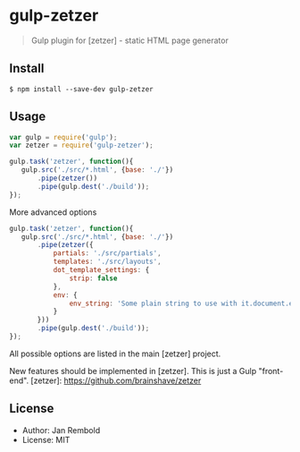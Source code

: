 # gulp-zetzer

> Gulp plugin for [zetzer] - static HTML page generator

## Install

```
$ npm install --save-dev gulp-zetzer
```


## Usage

```js
var gulp = require('gulp');
var zetzer = require('gulp-zetzer');

gulp.task('zetzer', function(){
   gulp.src('./src/*.html', {base: './'})
       .pipe(zetzer())
       .pipe(gulp.dest('./build'));
});
```

More advanced options
```js
gulp.task('zetzer', function(){
   gulp.src('./src/*.html', {base: './'})
       .pipe(zetzer({
		   partials: './src/partials',
		   templates: './src/layouts',
		   dot_template_settings: {
			   strip: false
		   },
		   env: {
			   env_string: 'Some plain string to use with it.document.env_string'
		   }
       }))
       .pipe(gulp.dest('./build'));
});
```

All possible options are listed in the main [zetzer] project.

New features should be implemented in [zetzer]. This is just a Gulp "front-end".
[zetzer]: https://github.com/brainshave/zetzer


## License
* Author: Jan Rembold
* License: MIT
